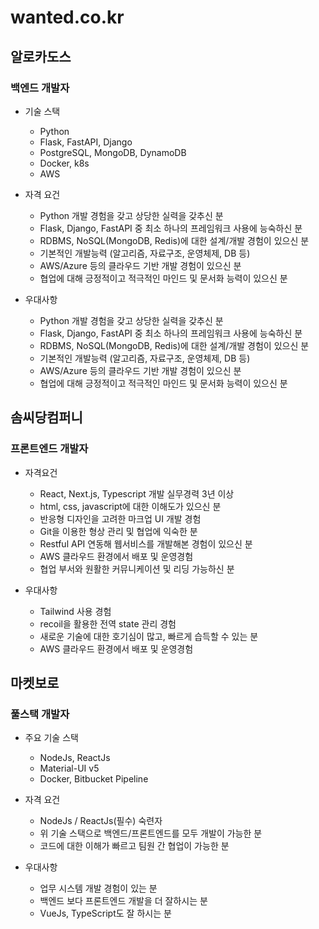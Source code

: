 # wanted.co.kr

## 알로카도스

### 백엔드 개발자
* 기술 스택
    -  Python
    - Flask, FastAPI, Django
    - PostgreSQL, MongoDB, DynamoDB
    - Docker, k8s
    - AWS

* 자격 요건
    * Python 개발 경험을 갖고 상당한 실력을 갖추신 분
    *  Flask, Django, FastAPI 중 최소 하나의 프레임워크 사용에 능숙하신 분
    *  RDBMS, NoSQL(MongoDB, Redis)에 대한 설계/개발 경험이 있으신 분
    * 기본적인 개발능력 (알고리즘, 자료구조, 운영체제, DB 등) 
     *  AWS/Azure 등의 클라우드 기반 개발 경험이 있으신 분
    *  협업에 대해 긍정적이고 적극적인 마인드 및 문서화 능력이 있으신 분

* 우대사항
    *  Python 개발 경험을 갖고 상당한 실력을 갖추신 분
    * Flask, Django, FastAPI 중 최소 하나의 프레임워크 사용에 능숙하신 분
    *  RDBMS, NoSQL(MongoDB, Redis)에 대한 설계/개발 경험이 있으신 분 
    * 기본적인 개발능력 (알고리즘, 자료구조, 운영체제, DB 등)
    * AWS/Azure 등의 클라우드 기반 개발 경험이 있으신 분
    * 협업에 대해 긍정적이고 적극적인 마인드 및 문서화 능력이 있으신 분

## 솜씨당컴퍼니

### 프론트엔드 개발자

* 자격요건
    *  React, Next.js, Typescript 개발 실무경력 3년 이상
    * html, css, javascript에 대한 이해도가 있으신 분
    * 반응형 디자인을 고려한 마크업 UI 개발 경험
    * Git을 이용한 형상 관리 및 협업에 익숙한 분
    * Restful API 연동해 웹서비스를 개발해본 경험이 있으신 분 
    * AWS 클라우드 환경에서 배포 및 운영경험
    * 협업 부서와 원활한 커뮤니케이션 및 리딩 가능하신 분

* 우대사항 
    * Tailwind 사용 경험
    * recoil을 활용한 전역 state 관리 경험 
    * 새로운 기술에 대한 호기심이 많고, 빠르게 습득할 수 있는 분
    * AWS 클라우드 환경에서 배포 및 운영경험

## 마켓보로

### 풀스택 개발자

* 주요 기술 스택
    * NodeJs, ReactJs
    * Material-UI v5
    * Docker, Bitbucket Pipeline

* 자격 요건
    * NodeJs / ReactJs(필수) 숙련자 
    * 위 기술 스택으로 백엔드/프론트엔드를 모두 개발이 가능한 분 
    * 코드에 대한 이해가 빠르고 팀원 간 협업이 가능한 분

* 우대사항
    * 업무 시스템 개발 경험이 있는 분 
    * 백엔드 보다 프론트엔드 개발을 더 잘하시는 분 
    * VueJs, TypeScript도 잘 하시는 분
    